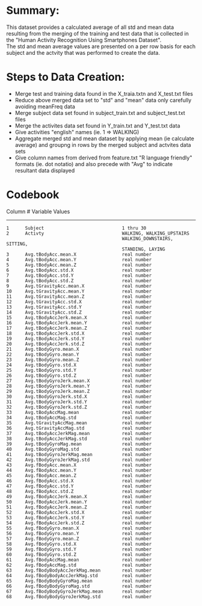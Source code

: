 # Summary:  
   This dataset provides a calculated average of all std and mean data
   resulting from the merging of the training and test data that is 
   collected in the "Human Activity Recognition Using Smartphones Dataset".      
   The std and mean average values are presented on a per row basis for 
   each subject and the actvity that was performed to create the data. 
            
# Steps to Data Creation: 
  * Merge test and training data found in the X_traia.txtn and X_test.txt files
  * Reduce above merged data set to "std" and "mean" data only carefully avoiding meanFreq data
  * Merge subject data set found in subject_train.txt and subject_test.txt files
  * Merge the activites data set found in Y_train.txt and Y_test.txt data
  * Give activities "english" names (ie. 1 => WALKING)
  * Aggregate merged std and mean dataset by applying mean (ie calculate average) and groupng in rows by the merged subject and actvites data sets        
  * Give column names from derived from feature.txt "R language friendly" formats (ie. dot notatio) and also precede with "Avg" to indicate resultant data displayed 

# Codebook    

 Column #  Variable                            Values
 --------  ---------------------------------   -----------
    1      Subject                             1 thru 30
    2      Activty                             WALKING, WALKING_UPSTAIRS
                                               WALKING_DOWNSTAIRS, SITTING,
                                               STANDING, LAYING
    3      Avg.tBodyAcc.mean.X                 real number
    4      Avg.tBodyAcc.mean.Y                 real number
    5      Avg.tBodyAcc.mean.Z                 real number
    6      Avg.tBodyAcc.std.X                  real number
    7      Avg.tBodyAcc.std.Y                  real number
    8      Avg.tBodyAcc.std.Z                  real number
    9      Avg.tGravityAcc.mean.X              real number
    10     Avg.tGravityAcc.mean.Y              real number
    11     Avg.tGravityAcc.mean.Z              real number
    12     Avg.tGravityAcc.std.X               real number
    13     Avg.tGravityAcc.std.Y               real number
    14     Avg.tGravityAcc.std.Z               real number
    15     Avg.tBodyAccJerk.mean.X             real number
    16     Avg.tBodyAccJerk.mean.Y             real number
    17     Avg.tBodyAccJerk.mean.Z             real number
    18     Avg.tBodyAccJerk.std.X              real number
    19     Avg.tBodyAccJerk.std.Y              real number
    20     Avg.tBodyAccJerk.std.Z              real number
    21     Avg.tBodyGyro.mean.X                real number
    22     Avg.tBodyGyro.mean.Y                real number
    23     Avg.tBodyGyro.mean.Z                real number
    24     Avg.tBodyGyro.std.X                 real number
    25     Avg.tBodyGyro.std.Y                 real number
    26     Avg.tBodyGyro.std.Z                 real number
    27     Avg.tBodyGyroJerk.mean.X            real number
    28     Avg.tBodyGyroJerk.mean.Y            real number
    29     Avg.tBodyGyroJerk.mean.Z            real number
    30     Avg.tBodyGyroJerk.std.X             real number
    31     Avg.tBodyGyroJerk.std.Y             real number
    32     Avg.tBodyGyroJerk.std.Z             real number
    33     Avg.tBodyAccMag.mean                real number
    34     Avg.tBodyAccMag.std                 real number
    35     Avg.tGravityAccMag.mean             real number
    36     Avg.tGravityAccMag.std              real number
    37     Avg.tBodyAccJerkMag.mean            real number
    38     Avg.tBodyAccJerkMag.std             real number
    39     Avg.tBodyGyroMag.mean               real number
    40     Avg.tBodyGyroMag.std                real number
    41     Avg.tBodyGyroJerkMag.mean           real number
    42     Avg.tBodyGyroJerkMag.std            real number
    43     Avg.fBodyAcc.mean.X                 real number
    44     Avg.fBodyAcc.mean.Y                 real number
    45     Avg.fBodyAcc.mean.Z                 real number
    46     Avg.fBodyAcc.std.X                  real number
    47     Avg.fBodyAcc.std.Y                  real number
    48     Avg.fBodyAcc.std.Z                  real number
    49     Avg.fBodyAccJerk.mean.X             real number
    50     Avg.fBodyAccJerk.mean.Y             real number
    51     Avg.fBodyAccJerk.mean.Z             real number
    52     Avg.fBodyAccJerk.std.X              real number
    53     Avg.fBodyAccJerk.std.Y              real number
    54     Avg.fBodyAccJerk.std.Z              real number
    55     Avg.fBodyGyro.mean.X                real number
    56     Avg.fBodyGyro.mean.Y                real number
    57     Avg.fBodyGyro.mean.Z                real number
    58     Avg.fBodyGyro.std.X                 real number
    59     Avg.fBodyGyro.std.Y                 real number
    60     Avg.fBodyGyro.std.Z                 real number
    61     Avg.fBodyAccMag.mean                real number
    62     Avg.fBodyAccMag.std                 real number
    63     Avg.fBodyBodyAccJerkMag.mean        real number
    64     Avg.fBodyBodyAccJerkMag.std         real number
    65     Avg.fBodyBodyGyroMag.mean           real number
    66     Avg.fBodyBodyGyroMag.std            real number
    67     Avg.fBodyBodyGyroJerkMag.mean       real number
    68     Avg.fBodyBodyGyroJerkMag.std        real number
